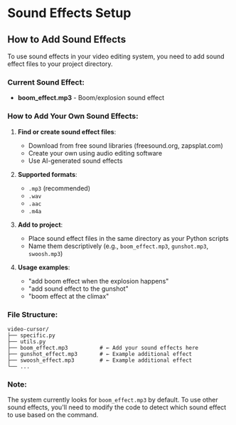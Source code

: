 # Sound Effects Setup

## How to Add Sound Effects

To use sound effects in your video editing system, you need to add sound effect files to your project directory.

### Current Sound Effect:
- **boom_effect.mp3** - Boom/explosion sound effect

### How to Add Your Own Sound Effects:

1. **Find or create sound effect files**:
   - Download from free sound libraries (freesound.org, zapsplat.com)
   - Create your own using audio editing software
   - Use AI-generated sound effects

2. **Supported formats**:
   - `.mp3` (recommended)
   - `.wav`
   - `.aac`
   - `.m4a`

3. **Add to project**:
   - Place sound effect files in the same directory as your Python scripts
   - Name them descriptively (e.g., `boom_effect.mp3`, `gunshot.mp3`, `swoosh.mp3`)

4. **Usage examples**:
   - "add boom effect when the explosion happens"
   - "add sound effect to the gunshot"
   - "boom effect at the climax"

### File Structure:
```
video-cursor/
├── specific.py
├── utils.py
├── boom_effect.mp3          # ← Add your sound effects here
├── gunshot_effect.mp3       # ← Example additional effect
├── swoosh_effect.mp3        # ← Example additional effect
└── ...
```

### Note:
The system currently looks for `boom_effect.mp3` by default. To use other sound effects, you'll need to modify the code to detect which sound effect to use based on the command.
